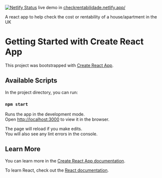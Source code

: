 [![Netlify Status](https://api.netlify.com/api/v1/badges/a566e065-d69a-444e-b0d9-d18a3f6cfaea/deploy-status)](https://app.netlify.com/sites/checkrentabilidade/deploys) live demo in [checkrentabilidade.netlify.app/](https://checkrentabilidade.netlify.app/) 

A react app to help check the cost or rentability of a house/apartment in the UK

# Getting Started with Create React App

This project was bootstrapped with [Create React App](https://github.com/facebook/create-react-app).

## Available Scripts

In the project directory, you can run:

### `npm start`

Runs the app in the development mode.\
Open [http://localhost:3000](http://localhost:3000) to view it in the browser.

The page will reload if you make edits.\
You will also see any lint errors in the console.

## Learn More

You can learn more in the [Create React App documentation](https://facebook.github.io/create-react-app/docs/getting-started).

To learn React, check out the [React documentation](https://reactjs.org/).
